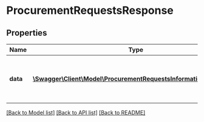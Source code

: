 # ProcurementRequestsResponse

## Properties
Name | Type | Description | Notes
------------ | ------------- | ------------- | -------------
**data** | [**\Swagger\Client\Model\ProcurementRequestsInformationResponse[]**](ProcurementRequestsInformationResponse.md) | All procurement requests data of a given company. | [optional] 

[[Back to Model list]](../README.md#documentation-for-models) [[Back to API list]](../README.md#documentation-for-api-endpoints) [[Back to README]](../README.md)


